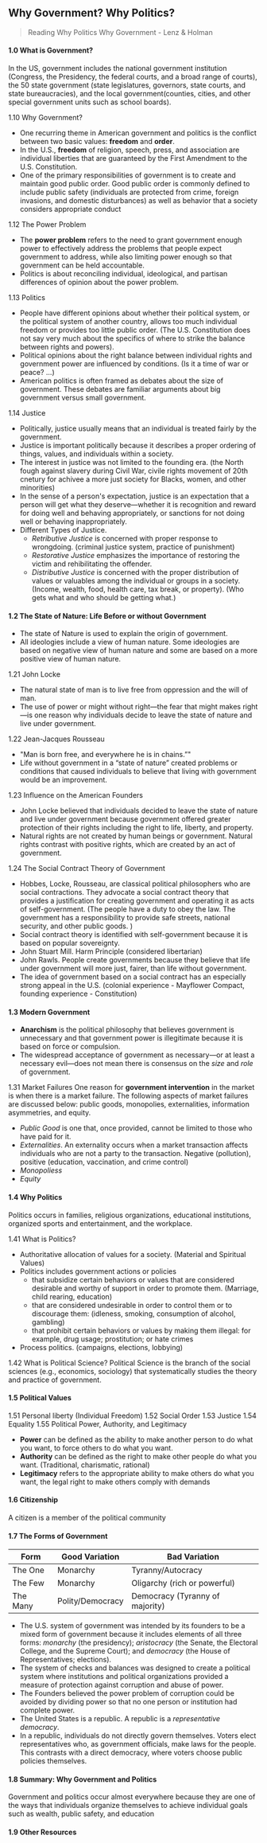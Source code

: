 ## Why Government? Why Politics?

>Reading
Why Politics Why Government - Lenz & Holman

#### 1.0 What is Government?
In the US, government includes the national government institution (Congress, the Presidency, the federal courts, and a broad range of courts), the 50 state government (state legislatures, governors, state courts, and state bureaucracies), and the local government(counties, cities, and other special government units such as school boards).

1.10 Why Government?
+ One recurring theme in American government and politics is the conflict between two basic values: **freedom** and **order**.
+ In the U.S., **freedom** of religion, speech, press, and association are individual liberties that are guaranteed by the First Amendment to the U.S. Constitution.
+ One of the primary responsibilities of government is to create and maintain good public order. Good public order is commonly defined to include public safety (individuals are protected from crime, foreign invasions, and domestic disturbances) as well as behavior that a society considers appropriate conduct

1.12 The Power Problem
+ The **power problem** refers to the need to grant government enough power to effectively address the problems that people expect government to address, while also limiting power enough so that government can be held accountable.
+ Politics is about reconciling individual, ideological, and partisan differences of opinion about the power problem.

1.13 Politics
+ People have different opinions about whether their political system, or the political system of another country, allows too much individual freedom or provides too little public order. (The U.S. Constitution does not say very much about the specifics of where to strike the balance between rights and powers).
+ Political opinions about the right balance between individual rights and government power are influenced by conditions. (Is it a time of war or peace? ...)
+ American politics is often framed as debates about the size of government. These debates are familiar arguments about big government versus small government.

1.14 Justice
+ Politically, justice usually means that an individual is treated fairly by the government.
+ Justice is important politically because it describes a proper ordering of things, values, and individuals within a society.
+ The interest in justice was not limited to the founding era. (the North fough against slavery during Civil War, civile rights movement of 20th cnetury for achivee a more just society for Blacks, women, and other minorities)
+ In the sense of a person's expectation, justice is an expectation that a person will get what they deserve—whether it is recognition and reward for doing well and behaving appropriately, or sanctions for not doing well or behaving inappropriately.
+ Different Types of Justice.
  + _Retributive Justice_ is concerned with proper response to wrongdoing. (criminal justice system, practice of punishment)
  + _Restorative Justice_ emphasizes the importance of restoring the victim and rehibilitating the offender.
  + _Distributive Justice_ is concerned with the proper distribution of values or valuables among the individual or groups in a society. (Income, wealth, food, health care, tax break, or property). (Who gets what and who should be getting what.)

#### 1.2 The State of Nature: Life Before or without Government
+ The state of Nature is used to explain the origin of government.
+ All ideologies include a view of human nature. Some ideologies are based on negative view of human nature and some are based on a more positive view of human nature.

1.21 John Locke
+ The natural state of man is to live free from oppression and the will of man.
+ The use of power or might without right—the fear that might makes right—is one reason why individuals decide to leave the state of nature and live under government.

1.22 Jean-Jacques Rousseau
+ "Man is born free, and everywhere he is in chains.”"
+ Life without government in a “state of nature” created problems or conditions that caused individuals to believe that living with government would be an improvement.

1.23 Influence on the American Founders
+ John Locke believed that individuals decided to leave the state of nature and live under government because government offered greater protection of their rights including the right to life, liberty, and property.
+ Natural rights are not created by human beings or government. Natural rights
contrast with positive rights, which are created by an act of government.

1.24 The Social Contract Theory of Government
+ Hobbes, Locke, Rousseau, are classical political philosophers who are social contractions. They advocate a social contract theory that provides a justification for creating government and operating it as acts of self-government. (The people have a duty to obey the law. The government has a responsibility to provide safe streets, national security, and other public goods. )
+ Social contract theory is identified with self-government because it is based on popular sovereignty.
+ John Stuart Mill. Harm Principle (considered libertarian)
+ John Rawls. People create governments because they believe that life under government will more just, fairer, than life without government.
+ The idea of government based on a social contract has an especially strong appeal in the U.S. (colonial experience - Mayflower Compact, founding experience - Constitution)

#### 1.3 Modern Government
+ **Anarchism** is the political philosophy that believes government is unnecessary and that government power is illegitimate because it is based on force or compulsion.
+  The widespread acceptance of government as necessary—or at least a necessary
evil—does not mean there is consensus on the _size_ and _role_ of government.

1.31 Market Failures
One reason for **government intervention** in the market is when there is a market failure. The following aspects of market failures are discussed below: public goods, monopolies, externalities, information asymmetries, and equity.
+ _Public Good_ is one that, once provided, cannot be limited to those who have paid for it.
+ _Externalities_. An externality occurs when a market transaction affects individuals who are not a party to the transaction. Negative (pollution), positive (education, vaccination, and crime control)
+ _Monopoliess_
+ _Equity_

#### 1.4 Why Politics
Politics occurs in families, religious organizations, educational institutions, organized sports and entertainment, and the workplace.

1.41 What is Politics?
+ Authoritative allocation of values for a society. (Material and Spiritual Values)
+ Politics includes government actions or policies
  + that subsidize certain behaviors or values that are considered desirable and worthy of support in order to promote them. (Marriage, child rearing, education)
  + that are considered undesirable in order to control them or to discourage them: (idleness, smoking, consumption of alcohol, gambling)
  + that prohibit certain behaviors or values by making them illegal: for example, drug usage; prostitution; or hate crimes
+ Process politics. (campaigns, elections, lobbying)

1.42 What is Political Science?
Political Science is the branch of the social sciences (e.g., economics, sociology) that systematically studies the theory and practice of government.

#### 1.5 Political Values
1.51 Personal liberty (Individual Freedom)
1.52 Social Order
1.53 Justice
1.54 Equality
1.55 Political Power, Authority, and Legitimacy
+ **Power** can be defined as the ability to make another person to do what you want, to force others to do what you want.
+ **Authority** can be defined as the right to make other people do what you want. (Traditional, charismatic, rational)
+ **Legitimacy** refers to the appropriate ability to make others do what you want, the legal right to make others comply with demands

#### 1.6 Citizenship
A citizen is a member of the political community

#### 1.7 The Forms of Government
| Form     | Good Variation | Bad Variation |
|----------|----------------|---------------|
|The One   | Monarchy       | Tyranny/Autocracy |
|The Few   | Monarchy       | Oligarchy (rich or powerful) |
|The Many  | Polity/Democracy | Democracy (Tyranny of majority) |
+ The U.S. system of government was intended by its founders to be a mixed form of government because it includes elements of all three forms: _monarchy_ (the presidency); _aristocracy_ (the Senate, the Electoral College, and the Supreme Court); and _democracy_ (the House of Representatives; elections).
+ The system of checks and balances was designed to create a political system where institutions and political organizations provided a measure of protection against corruption and abuse of power.
+ The Founders believed the power problem of corruption could be avoided by dividing power so that no one person or institution had complete power.
+ The United States is a republic. A republic is a _representative democracy_.
+ In a republic, individuals do not directly govern themselves. Voters elect
representatives who, as government officials, make laws for the people. This contrasts with a direct democracy, where voters choose public policies themselves.

#### 1.8 Summary: Why Government and Politics
Government and politics occur almost everywhere because they are one of the ways that individuals organize themselves to achieve individual goals such as wealth, public safety, and education

#### 1.9 Other Resources
